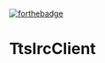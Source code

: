 [![forthebadge](https://forthebadge.com/images/badges/made-with-crayons.svg)](https://forthebadge.com)

# TtsIrcClient